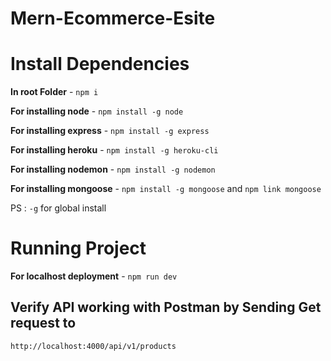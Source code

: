 # Mern-Ecommerce-Esite

# Install Dependencies

**In root Folder** - `npm i`

**For installing node** - `npm install -g node`

**For installing express** - `npm install -g express`

**For installing heroku** - `npm install -g heroku-cli`

**For installing nodemon** - `npm install -g nodemon`

**For installing mongoose** - `npm install -g mongoose` and `npm link mongoose`

PS : `-g` for global install 

# Running Project

**For localhost deployment** - `npm run dev`


## Verify API working with Postman by Sending Get request to 
 `http://localhost:4000/api/v1/products`
